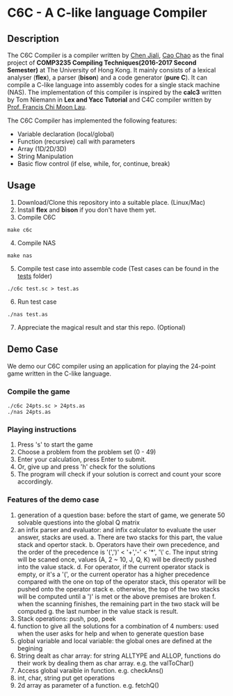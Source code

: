 # C6C - A C-like language Compiler

## Description
The C6C Compiler is a compiler written by [Chen Jiali](https://github.com/Charliechen1), [Cao Chao](https://github.com/caochao39) as the final project of **COMP3235 Compiling Techniques(2016-2017 Second Semester)** at The University of Hong Kong. It mainly consists of a lexical analyser (**flex**), a parser (**bison**) and a code generator (**pure C**). It can compile a C-like language into assembly codes for a single stack machine (NAS). The implementation of this compiler is inspired by the **calc3** written by Tom Niemann in **Lex and Yacc Tutorial** and C4C compiler written by [Prof. Francis Chi Moon Lau](http://i.cs.hku.hk/~fcmlau/).

The C6C Compiler has implemented the following features:

- Variable declaration (local/global)
- Function (recursive) call with parameters
- Array (1D/2D/3D)
- String Manipulation
- Basic flow control (if else, while, for, continue, break)

## Usage

1. Download/Clone this repository into a suitable place. (Linux/Mac)
2. Install **flex** and **bison** if you don't have them yet.
3. Compile C6C
  ```
  make c6c
  ```
4. Compile NAS
  ```
  make nas
  ```
5. Compile test case into assemble code (Test cases can be found in the [tests](./tests) folder)
  ```
  ./c6c test.sc > test.as
  ```
6. Run test case
  ```
  ./nas test.as
  ```
7. Appreciate the magical result and star this repo. (Optional)

## Demo Case
We demo our C6C compiler using an application for playing the 24-point game written in the C-like language.

### Compile the game
```
./c6c 24pts.sc > 24pts.as
./nas 24pts.as
```

### Playing instructions

1. Press 's' to start the game
2. Choose a problem from the problem set (0 - 49)
3. Enter your calculation, press Enter to submit.
4. Or, give up and press 'h' check for the solutions
5. The program will check if your solution is correct and count your score accordingly.


### Features of the demo case
1. generation of a question base: before the start of game, we generate 50 solvable questions into the global Q matrix
2. an infix parser and evaluator: and infix calculator to evaluate the user answer, stacks are used. 
a. There are two stacks for this part, the value stack and opertor stack. 
b. Operators have their own precedence, and the order of the precedence is '(',')' < '+','-' < '\*', '\\'
c. The input string will be scaned once, values (A, 2 ~ 10, J, Q, K) will be directly pushed into the value stack.
d. For operator, if the current operator stack is empty, or it's a '(', or the current operator has a higher precedence compared with   the one on top of the operator stack, this operator will be pushed onto the operator stack
e. otherwise, the top of the two stacks will be computed until a ')' is met or the above premises are broken
f. when the scanning finishes, the remaining part in the two stack will be computed
g. the last number in the value stack is result.
3. Stack operations: push, pop, peek
4. function to give all the solutions for a combination of 4 numbers: used when the user asks for help and when to generate question base
5. global variable and local variable: the global ones are defined at the begining
6. String dealt as char array: for string ALLTYPE and ALLOP, functions do their work by dealing them as char array. e.g. the valToChar()
7. Access global varaible in function. e.g. checkAns()
8. int, char, string put get operations
9. 2d array as parameter of a function. e.g. fetchQ()
